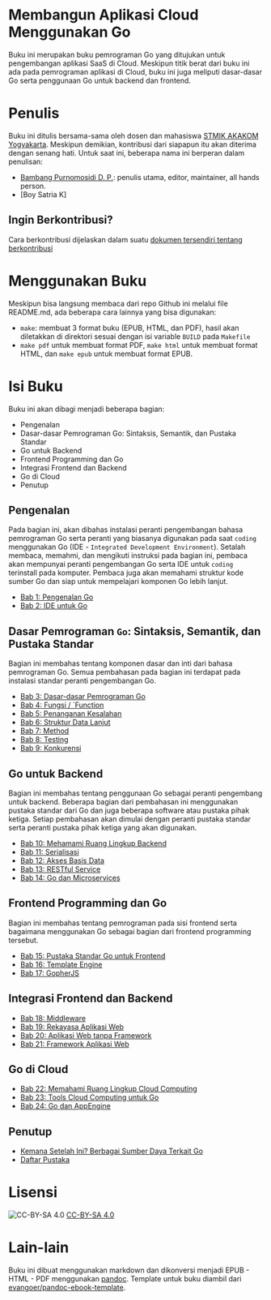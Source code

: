 # Membangun Aplikasi Cloud Menggunakan Go

Buku ini merupakan buku pemrograman Go yang ditujukan untuk pengembangan aplikasi SaaS di Cloud. Meskipun titik berat dari buku ini ada pada pemrograman aplikasi di Cloud, buku ini juga meliputi dasar-dasar Go serta penggunaan Go untuk backend dan frontend. 

# Penulis

Buku ini ditulis bersama-sama oleh dosen dan mahasiswa [STMIK AKAKOM Yogyakarta](http://www.akakom.ac.id). Meskipun demikian, kontribusi dari siapapun itu akan diterima dengan senang hati. Untuk saat ini, beberapa nama ini berperan dalam penulisan:

* [Bambang Purnomosidi D. P.](http://bpdp.xyz): penulis utama, editor, maintainer, all hands person.
* [Boy Satria K]

## Ingin Berkontribusi?

Cara berkontribusi dijelaskan dalam suatu [dokumen tersendiri tentang berkontribusi](berkontribusi.md)

# Menggunakan Buku

Meskipun bisa langsung membaca dari repo Github ini melalui file README.md, ada beberapa cara lainnya yang bisa digunakan:

* `make`: membuat 3 format buku (EPUB, HTML, dan PDF), hasil akan diletakkan di direktori sesuai dengan isi variable `BUILD` pada `Makefile`
* `make pdf` untuk membuat format PDF, `make html` untuk membuat format HTML, dan `make epub` untuk membuat format EPUB.

# Isi Buku

Buku ini akan dibagi menjadi beberapa bagian:
* Pengenalan
* Dasar-dasar Pemrograman Go: Sintaksis, Semantik, dan Pustaka Standar
* Go untuk Backend
* Frontend Programming dan Go
* Integrasi Frontend dan Backend
* Go di Cloud
* Penutup

## Pengenalan

Pada bagian ini, akan dibahas instalasi peranti pengembangan bahasa pemrograman Go serta peranti yang biasanya digunakan pada saat `coding` menggunakan Go (IDE - `Integrated Development Environment`). Setalah membaca, memahmi, dan mengikuti instruksi pada bagian ini, pembaca akan mempunyai peranti pengembangan Go serta IDE untuk `coding` terinstall pada komputer. Pembaca juga akan memahami struktur kode sumber Go dan siap untuk mempelajari komponen Go lebih lanjut.

* [Bab 1: Pengenalan Go](bab-01.md)
* [Bab 2: IDE untuk Go](bab-02.md)

## Dasar Pemrograman `Go`: Sintaksis, Semantik, dan Pustaka Standar

Bagian ini membahas tentang komponen dasar dan inti dari bahasa pemrograman Go. Semua pembahasan pada bagian ini terdapat pada instalasi standar peranti pengembangan Go.

* [Bab 3: Dasar-dasar Pemrograman Go](bab-03.md)
* [Bab 4: Fungsi / `Function](bab-04.md)
* [Bab 5: Penanganan Kesalahan](bab-05.md)
* [Bab 6: Struktur Data Lanjut](bab-06.md)
* [Bab 7: Method](bab-07.md)
* [Bab 8: Testing](bab-08.md)
* [Bab 9: Konkurensi](bab-09.md)

## Go untuk Backend 

Bagian ini membahas tentang penggunaan Go sebagai peranti pengembang untuk backend. Beberapa bagian dari pembahasan ini menggunakan pustaka standar dari Go dan juga beberapa software atau pustaka pihak ketiga. Setiap pembahasan akan dimulai dengan peranti pustaka standar serta peranti pustaka pihak ketiga yang akan digunakan.

* [Bab 10: Mehamami Ruang Lingkup Backend](bab-10.md)
* [Bab 11: Serialisasi](bab-11.md)
* [Bab 12: Akses Basis Data](bab-12.md)
* [Bab 13: RESTful Service](bab-13.md)
* [Bab 14: Go dan Microservices](bab-14.md)

## Frontend Programming dan Go

Bagian ini membahas tentang pemrograman pada sisi frontend serta bagaimana menggunakan Go sebagai bagian dari frontend programming tersebut.

* [Bab 15: Pustaka Standar Go untuk Frontend](bab-15.md)
* [Bab 16: Template Engine](bab-16.md)
* [Bab 17: GopherJS](bab-17.md)

## Integrasi Frontend dan Backend

* [Bab 18: Middleware](bab-18.md)
* [Bab 19: Rekayasa Aplikasi Web](bab-19.md)
* [Bab 20: Aplikasi Web tanpa Framework](bab-20.md)
* [Bab 21: Framework Aplikasi Web](bab-21.md)

## Go di Cloud

* [Bab 22: Memahami Ruang Lingkup Cloud Computing](bab-22.md)
* [Bab 23: Tools Cloud Computing untuk Go](bab-23.md)
* [Bab 24: Go dan AppEngine](bab-24.md)

## Penutup

* [Kemana Setelah Ini? Berbagai Sumber Daya Terkait Go](sumberdaya.md)
* [Daftar Pustaka](daftar-pustaka.md)

# Lisensi

![CC-BY-SA 4.0](images/cc-by-sa-4.png)
[CC-BY-SA 4.0](http://creativecommons.org/licenses/by-sa/4.0/)

# Lain-lain

Buku ini dibuat menggunakan markdown dan dikonversi menjadi EPUB - HTML - PDF menggunakan [pandoc](http://pandoc.org). Template untuk buku diambil dari [evangoer/pandoc-ebook-template](https://github.com/evangoer/pandoc-ebook-template).
